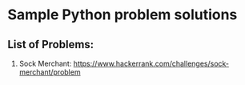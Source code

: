 # Sample Python problem solutions
## List of Problems:
1. Sock Merchant: https://www.hackerrank.com/challenges/sock-merchant/problem
